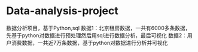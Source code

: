 # Data-analysis-project
数据分析项目，基于Python,sql
数据1：北京租房数据，一共有6000多条数据，先基于python对数据进行预处理然后用sql进行数据分析，最后可视化
数据2：用户消费数据，一共近7万条数据，基于python对数据进行分析并可视化
